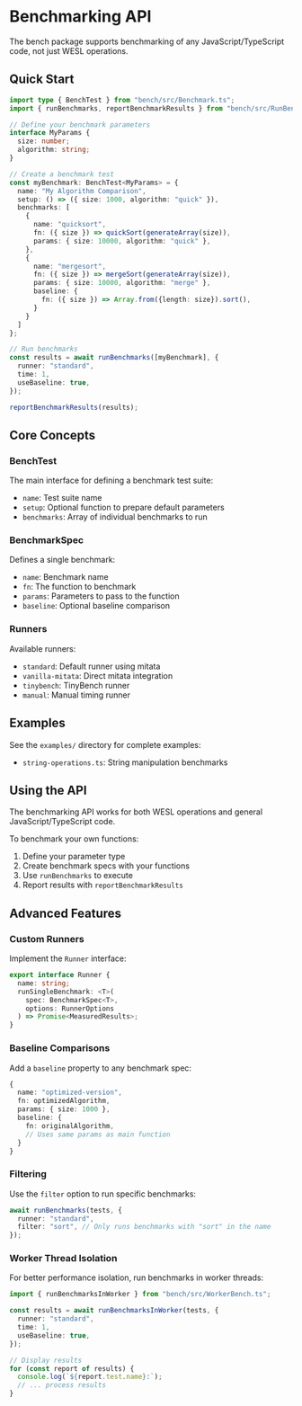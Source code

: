 # Benchmarking API

The bench package supports benchmarking of any JavaScript/TypeScript code, not just WESL operations.

## Quick Start

```typescript
import type { BenchTest } from "bench/src/Benchmark.ts";
import { runBenchmarks, reportBenchmarkResults } from "bench/src/RunBenchmark.ts";

// Define your benchmark parameters
interface MyParams {
  size: number;
  algorithm: string;
}

// Create a benchmark test
const myBenchmark: BenchTest<MyParams> = {
  name: "My Algorithm Comparison",
  setup: () => ({ size: 1000, algorithm: "quick" }),
  benchmarks: [
    {
      name: "quicksort",
      fn: ({ size }) => quickSort(generateArray(size)),
      params: { size: 10000, algorithm: "quick" },
    },
    {
      name: "mergesort",
      fn: ({ size }) => mergeSort(generateArray(size)),
      params: { size: 10000, algorithm: "merge" },
      baseline: {
        fn: ({ size }) => Array.from({length: size}).sort(),
      }
    }
  ]
};

// Run benchmarks
const results = await runBenchmarks([myBenchmark], {
  runner: "standard",
  time: 1,
  useBaseline: true,
});

reportBenchmarkResults(results);
```

## Core Concepts

### BenchTest<T>

The main interface for defining a benchmark test suite:

- `name`: Test suite name
- `setup`: Optional function to prepare default parameters
- `benchmarks`: Array of individual benchmarks to run

### BenchmarkSpec<T>

Defines a single benchmark:

- `name`: Benchmark name
- `fn`: The function to benchmark
- `params`: Parameters to pass to the function
- `baseline`: Optional baseline comparison

### Runners

Available runners:
- `standard`: Default runner using mitata
- `vanilla-mitata`: Direct mitata integration
- `tinybench`: TinyBench runner
- `manual`: Manual timing runner

## Examples

See the `examples/` directory for complete examples:

- `string-operations.ts`: String manipulation benchmarks

## Using the API

The benchmarking API works for both WESL operations and general JavaScript/TypeScript code.

To benchmark your own functions:

1. Define your parameter type
2. Create benchmark specs with your functions
3. Use `runBenchmarks` to execute
4. Report results with `reportBenchmarkResults`

## Advanced Features

### Custom Runners

Implement the `Runner` interface:

```typescript
export interface Runner {
  name: string;
  runSingleBenchmark: <T>(
    spec: BenchmarkSpec<T>,
    options: RunnerOptions
  ) => Promise<MeasuredResults>;
}
```

### Baseline Comparisons

Add a `baseline` property to any benchmark spec:

```typescript
{
  name: "optimized-version",
  fn: optimizedAlgorithm,
  params: { size: 1000 },
  baseline: {
    fn: originalAlgorithm,
    // Uses same params as main function
  }
}
```

### Filtering

Use the `filter` option to run specific benchmarks:

```typescript
await runBenchmarks(tests, {
  runner: "standard",
  filter: "sort", // Only runs benchmarks with "sort" in the name
});
```

### Worker Thread Isolation

For better performance isolation, run benchmarks in worker threads:

```typescript
import { runBenchmarksInWorker } from "bench/src/WorkerBench.ts";

const results = await runBenchmarksInWorker(tests, {
  runner: "standard",
  time: 1,
  useBaseline: true,
});

// Display results
for (const report of results) {
  console.log(`${report.test.name}:`);
  // ... process results
}
```